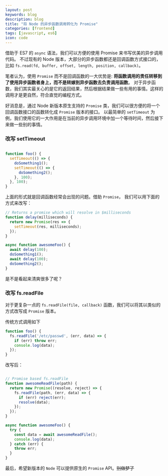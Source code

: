 ```yaml
---
layout: post
keywords: blog
description: blog
title: "将 Node 的异步函数调用转化为 Promise"
categories: [frontend]
tags: [javascript, es6]
icon: code
---
```

借助于 ES7 的 `async` 语法，我们可以方便的使用 Promise 来书写优美的异步调用代码。
不过现有的 Node 版本，大部分的异步函数都还是回调函数方式接口的，比如 `fs.read(fd, buffer, offset, length, position, callback)`。

笔者认为，使用 `Promise` 而不是回调函数的一大优势是: **将函数调用的责任转移到了使用异步函数者身上，而不是转嫁到异步函数去负责调用函数**。
对于异步函数，我们其实最关心的是它的返回结果，然后根据结果做一些有用的事情。这样的调用才是更自然，符合直觉的编程方式。

好消息是，通过 Node 新版本原生支持的 `Promise` 类，我们可以很方便的将一个回调函数接口的函数转化成 `Promise` 版本的接口。
以最简单的 `setTimeout` 为例，我们使用它的一大作用是在当前的异步调用环境中加一个等待时间，然后接下来做一些别的事情。

### 改写 setTimeout

```js

function foo() {
  setTimeout(() => {
    doSomething1();
    setTimeout(() => {
      doSomething2();
    }, 100);
  }, 100);
}

```

上面的形式就是回调函数经常会出现的问题。借助 `Promise`， 我们可以用下面的方式来改写：

```js
// Returns a promise which will resolve in $milliseconds
function delay(milliseconds) {
  return new Promise(res => {
    setTimeout(res, milliseconds);
  });
}

async function awesomeFoo() {
  await delay(100);
  doSomething1();
  await delay(100);
  doSomething2();
}
```

是不是看起来清爽很多了呢？

### 改写 fs.readFile
对于更复杂一点的 `fs.readFile(file, callback)` 函数，我们可以将其以类似的方式改写成 `Promise` 版本。

传统方式调用如下

```js
function foo() {
  fs.readFile('/etc/passwd', (err, data) => {
    if (err) throw err;
    console.log(data);
  });
}
```

改写后：

```js

// Promise based fs.readFile
function awesomeReadFile(path) {
  return new Promise((resolve, reject) => {
    fs.readFile(path, (err, data) => {
      if (err) reject(err);
      resolve(data);
    });
  });
}

async function awesomeFoo() {
  try {
    const data = await awesomeReadFile();
    console.log(data);
  } catch (err) {
    throw err;
  }
}

```

最后，希望新版本的 `Node` 可以提供原生的 `Promise` API。<del>别做梦了</del>
